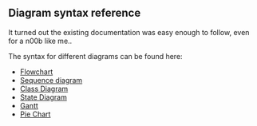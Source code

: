 ## Diagram syntax reference

It turned out the existing documentation was easy enough to follow, even for a n00b like me..

The syntax for different diagrams can be found here:

- [Flowchart](flowchart.md)
- [Sequence diagram](sequenceDiagram.md)
- [Class Diagram](classDiagram.md)
- [State Diagram](stateDiagram.md)
- [Gantt](gantt.md)
- [Pie Chart](pie.md)

